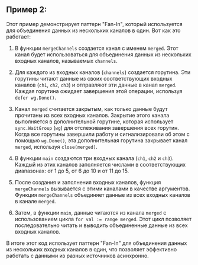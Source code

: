 ## Пример 2:
Этот пример демонстрирует паттерн "Fan-In", который используется для объединения данных из нескольких каналов в один. Вот как это работает:

1. В функции `mergeChannels` создается канал с именем `merged`. Этот канал будет использоваться для объединения данных из нескольких входных каналов, называемых `channels`.

2. Для каждого из входных каналов (`channels`) создается горутина. Эти горутины читают данные из своих соответствующих входных каналов (`ch1`, `ch2`, `ch3`) и отправляют эти данные в канал `merged`. Каждая горутина ожидает завершения этой операции, используя `defer wg.Done()`.

3. Канал `merged` считается закрытым, как только данные будут прочитаны из всех входных каналов. Закрытие этого канала выполняется в дополнительной горутине, которая использует `sync.WaitGroup` (`wg`) для отслеживания завершения всех горутин. Когда все горутины завершили работу и сигнализировали об этом с помощью `wg.Done()`, эта дополнительная горутина закрывает канал `merged`, используя `close(merged)`.

4. В функции `main` создаются три входных канала (`ch1`, `ch2` и `ch3`). Каждый из этих каналов заполняется числами в соответствующих диапазонах: от 1 до 5, от 6 до 10 и от 11 до 15.

5. После создания и заполнения входных каналов, функция `mergeChannels` вызывается с этими каналами в качестве аргументов. Функция `mergeChannels` объединяет данные из всех входных каналов в канале `merged`.

6. Затем, в функции `main`, данные читаются из канала `merged` с использованием цикла `for val := range merged`. Этот цикл позволяет последовательно читать и выводить объединенные данные из всех входных каналов.

В итоге этот код использует паттерн "Fan-In" для объединения данных из нескольких входных каналов в один, что позволяет эффективно работать с данными из разных источников асинхронно.